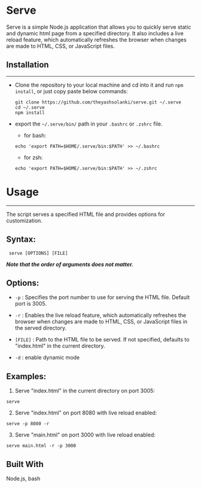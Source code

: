 # Serve

Serve is a simple Node.js application that allows you to quickly serve static and dynamic html page from a specified directory. It also includes a live reload feature, which automatically refreshes the browser when changes are made to HTML, CSS, or JavaScript files.


## Installation
  ------------

  * Clone the repository to your local machine and cd into it and run `npm install`, or just copy paste below commands:

    ```
    git clone https://github.com/theyashsolanki/serve.git ~/.serve
    cd ~/.serve
    npm install
    ```
  * export the `~/.serve/bin/` path in your `.bashrc` or `.zshrc` file.
    * for bash:
    ```
    echo 'export PATH=$HOME/.serve/bin:$PATH' >> ~/.bashrc
    ```
    * for zsh:
    ```
    echo 'export PATH=$HOME/.serve/bin:$PATH' >> ~/.zshrc
    ```
    

# Usage
  ------------
  The script serves a specified HTML file and provides options for customization.

  ## Syntax:
  
     serve [OPTIONS] [FILE]
  
  ***Note that the order of arguments does not matter.***
  
  ## Options:
  
  * `-p` : Specifies the port number to use for serving the HTML file. Default port is 3005.
   
  * `-r` : Enables the live reload feature, which automatically refreshes the browser when changes are made to HTML, CSS, or JavaScript files in the served directory.
   
  * `[FILE]` : Path to the HTML file to be served. If not specified, defaults to "index.html" in the current directory.
  
  * `-d` : enable dynamic mode
  

  ## Examples:
  1. Serve "index.html" in the current directory on port 3005:
    
    serve

  2. Serve "index.html" on port 8080 with live reload enabled:
     
    serve -p 8080 -r

  3. Serve "main.html" on port 3000 with live reload enabled:
    
    serve main.html -r -p 3000
    

## Built With

Node.js, bash
